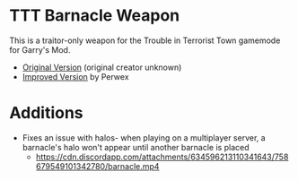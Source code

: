 # TTT Barnacle Weapon

This is a traitor-only weapon for the Trouble in Terrorist Town gamemode for Garry's Mod.


* [Original Version](https://steamcommunity.com/sharedfiles/filedetails/?id=1349701821) (original creator unknown)
* [Improved Version](https://steamcommunity.com/sharedfiles/filedetails/?id=2127906191) by Perwex


# Additions
* Fixes an issue with halos- when playing on a multiplayer server, a barnacle's halo won't appear until another barnacle is placed
    * https://cdn.discordapp.com/attachments/634596213110341643/758679549101342780/barnacle.mp4

